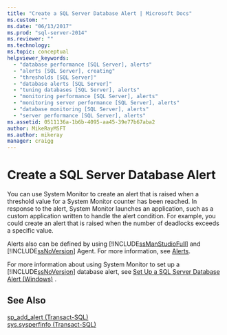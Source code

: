 ```yaml
---
title: "Create a SQL Server Database Alert | Microsoft Docs"
ms.custom: ""
ms.date: "06/13/2017"
ms.prod: "sql-server-2014"
ms.reviewer: ""
ms.technology:
ms.topic: conceptual
helpviewer_keywords: 
  - "database performance [SQL Server], alerts"
  - "alerts [SQL Server], creating"
  - "thresholds [SQL Server]"
  - "database alerts [SQL Server]"
  - "tuning databases [SQL Server], alerts"
  - "monitoring performance [SQL Server], alerts"
  - "monitoring server performance [SQL Server], alerts"
  - "database monitoring [SQL Server], alerts"
  - "server performance [SQL Server], alerts"
ms.assetid: 0511136a-1b6b-4095-aa45-39e77b67aba2
author: MikeRayMSFT
ms.author: mikeray
manager: craigg
---
```

# Create a SQL Server Database Alert
  You can use System Monitor to create an alert that is raised when a threshold value for a System Monitor counter has been reached. In response to the alert, System Monitor launches an application, such as a custom application written to handle the alert condition. For example, you could create an alert that is raised when the number of deadlocks exceeds a specific value.  
  
 Alerts also can be defined by using [!INCLUDE[ssManStudioFull](../../includes/ssmanstudiofull-md.md)] and [!INCLUDE[ssNoVersion](../../includes/ssnoversion-md.md)] Agent. For more information, see [Alerts](../../ssms/agent/alerts.md).  
  
 For more information about using System Monitor to set up a [!INCLUDE[ssNoVersion](../../includes/ssnoversion-md.md)] database alert, see [Set Up a SQL Server Database Alert &#40;Windows&#41;](../performance/set-up-a-sql-server-database-alert-windows.md) .  
  
## See Also  
 [sp_add_alert &#40;Transact-SQL&#41;](/sql/relational-databases/system-stored-procedures/sp-add-alert-transact-sql)   
 [sys.sysperfinfo &#40;Transact-SQL&#41;](/sql/relational-databases/system-compatibility-views/sys-sysperfinfo-transact-sql)  
  
  
